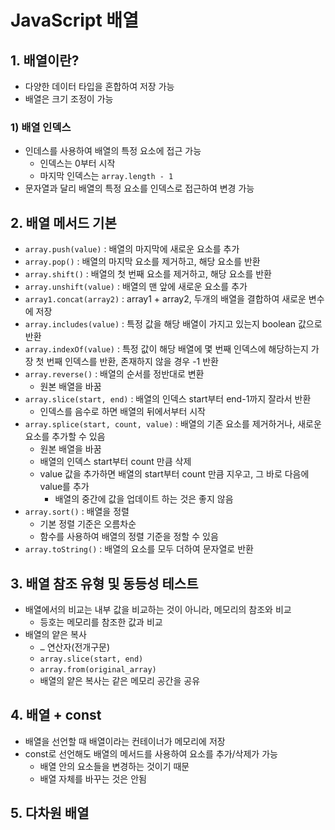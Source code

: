 # JavaScript 배열

## 1. 배열이란?

- 다양한 데이터 타입을 혼합하여 저장 가능
- 배열은 크기 조정이 가능

### 1) 배열 인덱스

- 인데스를 사용하여 배열의 특정 요소에 접근 가능
  - 인덱스는 0부터 시작
  - 마지막 인덱스는 `array.length - 1`
- 문자열과 달리 배열의 특정 요소를 인덱스로 접근하여 변경 가능

## 2. 배열 메서드 기본

- `array.push(value)` : 배열의 마지막에 새로운 요소를 추가
- `array.pop()` : 배열의 마지막 요소를 제거하고, 해당 요소를 반환
- `array.shift()` : 배열의 첫 번째 요소를 제거하고, 해당 요소를 반환
- `array.unshift(value)` : 배열의 맨 앞에 새로운 요소를 추가
- `array1.concat(array2)` : array1 + array2, 두개의 배열을 결합하여 새로운 변수에 저장
- `array.includes(value)` : 특정 값을 해당 배열이 가지고 있는지 boolean 값으로 반환
- `array.indexOf(value)` : 특정 값이 해당 배열에 몇 번째 인덱스에 해당하는지 가장 첫 번째 인덱스를 반환, 존재하지 않을 경우 -1 반환
- `array.reverse()` : 배열의 순서를 정반대로 변환
  - 원본 배열을 바꿈
- `array.slice(start, end)` : 배열의 인덱스 start부터 end-1까지 잘라서 반환
  - 인덱스를 음수로 하면 배열의 뒤에서부터 시작
- `array.splice(start, count, value)` : 배열의 기존 요소를 제거하거나, 새로운 요소를 추가할 수 있음
  - 원본 배열을 바꿈
  - 배열의 인덱스 start부터 count 만큼 삭제
  - value 값을 추가하면 배열의 start부터 count 만큼 지우고, 그 바로 다음에 value를 추가
    - 배열의 중간에 값을 업데이트 하는 것은 좋지 않음
- `array.sort()` : 배열을 정렬
  - 기본 정렬 기준은 오름차순
  - 함수를 사용하여 배열의 정렬 기준을 정할 수 있음
- `array.toString()` : 배열의 요소를 모두 더하여 문자열로 반환

## 3. 배열 참조 유형 및 동등성 테스트

- 배열에서의 비교는 내부 값을 비교하는 것이 아니라, 메모리의 참조와 비교
  - 등호는 메모리를 참조한 값과 비교
- 배열의 얕은 복사
  - `…` 연산자(전개구문)
  - `array.slice(start, end)`
  - `array.from(original_array)`
  - 배열의 얕은 복사는 같은 메모리 공간을 공유

## 4. 배열 + const

- 배열을 선언할 때 배열이라는 컨테이너가 메모리에 저장
- const로 선언해도 배열의 메서드를 사용하여 요소를 추가/삭제가 가능
  - 배열 안의 요소들을 변경하는 것이기 때문
  - 배열 자체를 바꾸는 것은 안됨

## 5. 다차원 배열
